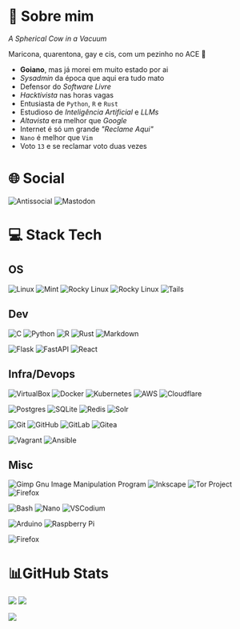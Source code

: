 # 💫 Sobre mim
*A Spherical Cow in a Vacuum*

Maricona, quarentona, gay e cis, com um pezinho no ACE 🌈

- **Goiano**, mas já morei em muito estado por ai
- *Sysadmin* da época que aqui era tudo mato
- Defensor do *Software Livre*
- *Hacktivista* nas horas vagas
- Entusiasta de `Python`, `R` e `Rust`
- Estudioso de *Inteligência Artificial* e *LLMs*
- *Altavista* era melhor que *Google*
- Internet é só um grande *"Reclame Aqui"*
- `Nano` é melhor que `Vim`
- Voto `13` e se reclamar voto duas vezes

# 🌐 Social

![Antissocial](https://img.shields.io/badge/antissocial-5D0C8A?style=for-the-badge&logo=devrant&logoColor=white) ![Mastodon](https://img.shields.io/badge/mastodon-6364FF?style=for-the-badge&logo=mastodon&logoColor=white)

# 💻 Stack Tech

## OS

![Linux](https://img.shields.io/badge/Linux-D6C400?style=for-the-badge&logo=linux&logoColor=black) ![Mint](https://img.shields.io/badge/Linux_Mint-87CF3E?style=for-the-badge&logo=linux-mint&logoColor=white) ![Rocky Linux](https://img.shields.io/badge/Rocky_Linux-10B981?style=for-the-badge&logo=rockylinux&logoColor=white) ![Rocky Linux](https://img.shields.io/badge/ubuntu-E95420?style=for-the-badge&logo=ubuntu&logoColor=white) ![Tails](https://img.shields.io/badge/Tails%20-56347C?&style=for-the-badge&logo=tails&logoColor=white)

## Dev

![C](https://img.shields.io/badge/C-00599C?style=for-the-badge&logo=c&logoColor=white) ![Python](https://img.shields.io/badge/python-3670A0?style=for-the-badge&logo=python&logoColor=white) ![R](https://img.shields.io/badge/r-276DC3?style=for-the-badge&logo=r&logoColor=white) ![Rust](https://img.shields.io/badge/Rust-1A1A1A?style=for-the-badge&logo=rust&logoColor=white) ![Markdown](https://img.shields.io/badge/Markdown-2E2E2E?style=for-the-badge&logo=markdown&logoColor=white)

![Flask](https://img.shields.io/badge/Flask-2B2B2B?style=for-the-badge&logo=flask&logoColor=white) ![FastAPI](https://img.shields.io/badge/FastAPI-005571?style=for-the-badge&logo=fastapi&&logoColor=white) ![React](https://img.shields.io/badge/react-61DAFB?style=for-the-badge&logo=react&logoColor=black)

## Infra/Devops


![VirtualBox](https://img.shields.io/badge/virtualbox-183A61?style=for-the-badge&logo=virtualbox&logoColor=white) ![Docker](https://img.shields.io/badge/docker-2496ED?style=for-the-badge&logo=docker&logoColor=white) ![Kubernetes](https://img.shields.io/badge/kubernetes-326CE5?style=for-the-badge&logo=kubernetes&logoColor=white) ![AWS](https://img.shields.io/badge/AWS-FCC624?style=for-the-badge&logo=amazon-aws&logoColor=black) ![Cloudflare](https://img.shields.io/badge/cloudflare-F38020?style=for-the-badge&logo=cloudflare&logoColor=white)

![Postgres](https://img.shields.io/badge/postgres-4169E1?style=for-the-badge&logo=postgresql&logoColor=white) ![SQLite](https://img.shields.io/badge/sqlite-003B57?style=for-the-badge&logo=sqlite&logoColor=white) ![Redis](https://img.shields.io/badge/redis-D42E20?style=for-the-badge&logo=redis&logoColor=white) ![Solr](https://img.shields.io/badge/apache_solr-D9411E?style=for-the-badge&logo=apachesolr&logoColor=white)

![Git](https://img.shields.io/badge/git-F05032?style=for-the-badge&logo=git&logoColor=white) ![GitHub](https://img.shields.io/badge/github-2088FF?style=for-the-badge&logo=github&logoColor=white) ![GitLab](https://img.shields.io/badge/gitlab-FC6D26?style=for-the-badge&logo=gitlab&logoColor=white) ![Gitea](https://img.shields.io/badge/gitea-609926?style=for-the-badge&logo=gitea&logoColor=white)

![Vagrant](https://img.shields.io/badge/vagrant-1868F2?style=for-the-badge&logo=vagrant&logoColor=white) ![Ansible](https://img.shields.io/badge/ansible-AB0000?style=for-the-badge&logo=ansible&logoColor=white)

## Misc

![Gimp Gnu Image Manipulation Program](https://img.shields.io/badge/Gimp-657D8B?style=for-the-badge&logo=gimp&logoColor=FFFFFF) ![Inkscape](https://img.shields.io/badge/Inkscape-053010?style=for-the-badge&logo=inkscape&logoColor=white) ![Tor Project](https://img.shields.io/badge/tor_project-7E4798?style=for-the-badge&logo=torproject&logoColor=white) ![Firefox](https://img.shields.io/badge/firefox-FF7139?style=for-the-badge&logo=firefoxbrowser&logoColor=white)

![Bash](https://img.shields.io/badge/bash-4EAA25?style=for-the-badge&logo=gnubash&logoColor=white) ![Nano](https://img.shields.io/badge/Nano-4A90E2?style=for-the-badge&logo=nano&logoColor=FFFFFF) ![VSCodium](https://img.shields.io/badge/vscodium-2F80ED?style=for-the-badge&logo=vscodium&logoColor=white)

![Arduino](https://img.shields.io/badge/-Arduino-00979D?style=for-the-badge&logo=Arduino&logoColor=white) ![Raspberry Pi](https://img.shields.io/badge/-RaspberryPi-A1153C?style=for-the-badge&logo=Raspberry-Pi)

![Firefox](https://img.shields.io/badge/lineage_os-167C80?style=for-the-badge&logo=lineageos&logoColor=white)

# 📊GitHub Stats

![](https://github-readme-stats.vercel.app/api?username=Vndmtrx&theme=transparent&hide_border=true&include_all_commits=false&count_private=false&rank_icon=github&locale=pt-br) ![](https://github-readme-stats.vercel.app/api/top-langs/?username=Vndmtrx&theme=transparent&hide_border=true&include_all_commits=false&count_private=false&layout=compact&hide=pascal,apacheconf&locale=pt-br)<br/>

![](https://github-readme-streak-stats.herokuapp.com/?user=Vndmtrx&theme=transparent&hide_border=true&locale=pt-br&card_width=600)<br/>
